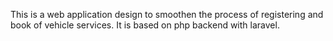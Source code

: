 This is a web application design to smoothen the process of registering and book of vehicle services.
It is based on php backend with laravel.
